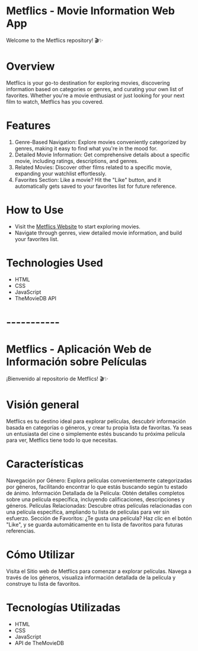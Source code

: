 # Metflics - Movie Information Web App
Welcome to the Metflics repository! 🎬✨

# Overview
Metflics is your go-to destination for exploring movies, discovering information based on categories or genres, and curating your own list of favorites. Whether you're a movie enthusiast or just looking for your next film to watch, Metflics has you covered.

# Features
1) Genre-Based Navigation: Explore movies conveniently categorized by genres, making it easy to find what you're in the mood for.
2) Detailed Movie Information: Get comprehensive details about a specific movie, including ratings, descriptions, and genres.
3) Related Movies: Discover other films related to a specific movie, expanding your watchlist effortlessly.
4) Favorites Section: Like a movie? Hit the "Like" button, and it automatically gets saved to your favorites list for future reference.

# How to Use
- Visit the [Metflics Website](https://sanchez1492.github.io/metflics) to start exploring movies.
- Navigate through genres, view detailed movie information, and build your favorites list.

# Technologies Used
- HTML
- CSS
- JavaScript
- TheMovieDB API

# -----------

# Metflics - Aplicación Web de Información sobre Películas
¡Bienvenido al repositorio de Metflics! 🎬✨

# Visión general
Metflics es tu destino ideal para explorar películas, descubrir información basada en categorías o géneros, y crear tu propia lista de favoritas. Ya seas un entusiasta del cine o simplemente estés buscando tu próxima película para ver, Metflics tiene todo lo que necesitas.

# Características
Navegación por Género: Explora películas convenientemente categorizadas por géneros, facilitando encontrar lo que estás buscando según tu estado de ánimo.
Información Detallada de la Película: Obtén detalles completos sobre una película específica, incluyendo calificaciones, descripciones y géneros.
Películas Relacionadas: Descubre otras películas relacionadas con una película específica, ampliando tu lista de películas para ver sin esfuerzo.
Sección de Favoritos: ¿Te gusta una película? Haz clic en el botón "Like", y se guarda automáticamente en tu lista de favoritos para futuras referencias.

# Cómo Utilizar
Visita el Sitio web de Metflics para comenzar a explorar películas.
Navega a través de los géneros, visualiza información detallada de la película y construye tu lista de favoritos.

# Tecnologías Utilizadas
- HTML
- CSS
- JavaScript
- API de TheMovieDB
